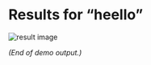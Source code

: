 # Results for “heello”

![result image](/static/results/20250426185258/image1.png)

*(End of demo output.)*